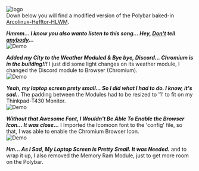 ![logo](https://raw.githubusercontent.com/adi1090x/polybar-themes/master/previews/logo.png) <br />
Down below you will find a modified version of the Polybar baked-in [Arcolinux-Hefftor-HLWM](https://www.youtube.com/watch?v=iwWSqCDeWgk). 

***Hmmm... I know you also wanto listen to this song... Hey, [Don't](https://www.youtube.com/watch?v=wVd0s7scl5U) tell [anybody](https://www.youtube.com/watch?v=hQ4r_kcvClE)...*** <br />
![Demo](https://i.imgur.com/pveWRoI.jpg) <br />

***Added my City to the Weather Moduled & Bye bye, Discord... Chromium is in the building!!!***
I just did some light changes on its weather module, I changed the Discord module to Browser (Chromium). <br />
![Demo](https://i.imgur.com/j9PV0Cj.jpg) <br />

***Yeah, my laptop screen prety small... So I did what I had to do. I know, it's sad..***
The padding between the Modules had to be resized to '1' to fit on my Thinkpad-T430 Monitor. <br />
![Demo](https://i.imgur.com/szQaf0Z.jpg) <br />

***Without that Awesome Font, I Wouldn't Be Able To Enable the Browser Icon... It was close...***
I Imported the Icomoon font to the 'config' file, so that, I was able to enable the Chromium Browser Icon. <br />
![Demo](https://i.imgur.com/YPpJtqX.jpg) <br />


***Hm... As I Sad, My Laptop Screen Is Pretty Small. It was Needed.*** 
and to wrap it up, I also removed the Memory Ram Module, just to get more room on the Polybar. <br />




